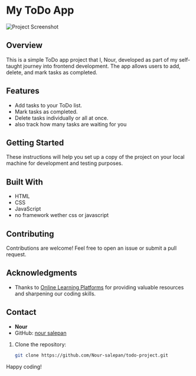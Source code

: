# My ToDo App

![Project Screenshot](./screenshot.png)

## Overview

This is a simple ToDo app project that I, Nour, developed as part of my self-taught journey into frontend development. The app allows users to add, delete, and mark tasks as completed.

## Features

- Add tasks to your ToDo list.
- Mark tasks as completed.
- Delete tasks individually or all at once.
- also track how many tasks are waiting for you

## Getting Started

These instructions will help you set up a copy of the project on your local machine for development and testing purposes.

## Built With

- HTML
- CSS
- JavaScript
- no framework wether css or javascript

## Contributing

Contributions are welcome! Feel free to open an issue or submit a pull request.

## Acknowledgments

- Thanks to [Online Learning Platforms](#) for providing valuable resources and sharpening our coding skills.

## Contact

- **Nour**
- GitHub: [nour salepan](https://github.com/Nour-salepan)

1. Clone the repository:

   ```bash
   git clone https://github.com/Nour-salepan/todo-project.git
   ```

Happy coding!
